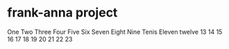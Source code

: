 # frank-anna project
One
Two
Three
Four
Five
Six
Seven
Eight
Nine
Tenis 
Eleven
twelve
13 
14
15
16
17
18
19
20
21
22
23
